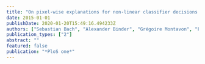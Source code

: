 ```yaml
---
title: "On pixel-wise explanations for non-linear classifier decisions by layer-wise relevance propagation"
date: 2015-01-01
publishDate: 2020-01-20T15:49:16.494233Z
authors: ["Sebastian Bach", "Alexander Binder", "Grégoire Montavon", "Frederick Klauschen", "Klaus-Robert Müller", "Wojciech Samek"]
publication_types: ["2"]
abstract: ""
featured: false
publication: "*PloS one*"
---
```


